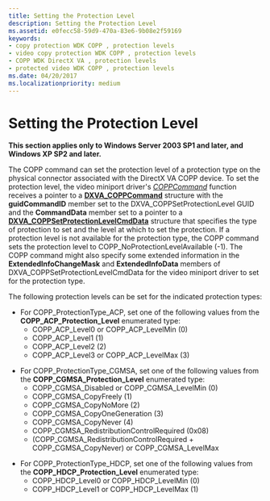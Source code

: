 ```yaml
---
title: Setting the Protection Level
description: Setting the Protection Level
ms.assetid: e0fecc58-59d9-470a-83e6-9b08e2f59169
keywords:
- copy protection WDK COPP , protection levels
- video copy protection WDK COPP , protection levels
- COPP WDK DirectX VA , protection levels
- protected video WDK COPP , protection levels
ms.date: 04/20/2017
ms.localizationpriority: medium
---
```


# Setting the Protection Level


**This section applies only to Windows Server 2003 SP1 and later, and Windows XP SP2 and later.**

The COPP command can set the protection level of a protection type on the physical connector associated with the DirectX VA COPP device. To set the protection level, the video miniport driver's [*COPPCommand*](https://docs.microsoft.com/windows-hardware/drivers/display/coppcommand) function receives a pointer to a [**DXVA\_COPPCommand**](https://docs.microsoft.com/windows-hardware/drivers/ddi/content/dxva/ns-dxva-_dxva_coppcommand) structure with the **guidCommandID** member set to the DXVA\_COPPSetProtectionLevel GUID and the **CommandData** member set to a pointer to a [**DXVA\_COPPSetProtectionLevelCmdData**](https://docs.microsoft.com/windows-hardware/drivers/ddi/content/dxva/ns-dxva-_dxva_coppsetprotectionlevelcmddata) structure that specifies the type of protection to set and the level at which to set the protection. If a protection level is not available for the protection type, the COPP command sets the protection level to COPP\_NoProtectionLevelAvailable (-1). The COPP command might also specify some extended information in the **ExtendedInfoChangeMask** and **ExtendedInfoData** members of DXVA\_COPPSetProtectionLevelCmdData for the video miniport driver to set for the protection type.

The following protection levels can be set for the indicated protection types:

-   For COPP\_ProtectionType\_ACP, set one of the following values from the **COPP\_ACP\_Protection\_Level** enumerated type:
    -   COPP\_ACP\_Level0 or COPP\_ACP\_LevelMin (0)
    -   COPP\_ACP\_Level1 (1)
    -   COPP\_ACP\_Level2 (2)
    -   COPP\_ACP\_Level3 or COPP\_ACP\_LevelMax (3)

<!-- -->

-   For COPP\_ProtectionType\_CGMSA, set one of the following values from the **COPP\_CGMSA\_Protection\_Level** enumerated type:
    -   COPP\_CGMSA\_Disabled or COPP\_CGMSA\_LevelMin (0)
    -   COPP\_CGMSA\_CopyFreely (1)
    -   COPP\_CGMSA\_CopyNoMore (2)
    -   COPP\_CGMSA\_CopyOneGeneration (3)
    -   COPP\_CGMSA\_CopyNever (4)
    -   COPP\_CGMSA\_RedistributionControlRequired (0x08)
    -   (COPP\_CGMSA\_RedistributionControlRequired + COPP\_CGMSA\_CopyNever) or COPP\_CGMSA\_LevelMax

<!-- -->

-   For COPP\_ProtectionType\_HDCP, set one of the following values from the **COPP\_HDCP\_Protection\_Level** enumerated type:
    -   COPP\_HDCP\_Level0 or COPP\_HDCP\_LevelMin (0)
    -   COPP\_HDCP\_Level1 or COPP\_HDCP\_LevelMax (1)

 

 





